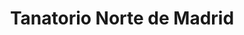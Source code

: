 ---
title: "Tanatorio Norte de Madrid"
url: /madrid/tanatorio-norte-de-madrid/
shop: Bestattungen
---